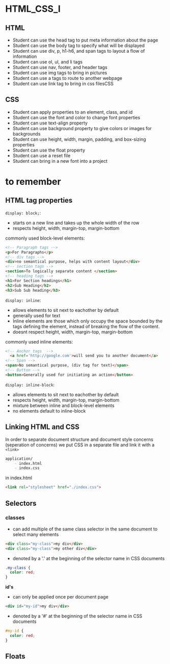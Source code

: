 # HTML_CSS_I

## HTML

- Student can use the head tag to put meta information about the page
- Student can use the body tag to specify what will be displayed
- Student can use div, p, h1-h6, and span tags to layout a flow of information
- Student can use ol, ul, and li tags
- Student can use nav, footer, and header tags
- Student can use img tags to bring in pictures
- Student can use a tags to route to another webpage
- Student can use link tag to bring in css filesCSS

## CSS

- Student can apply properties to an element, class, and id
- Student can use the font and color to change font properties
- Student can use text-align property
- Student can use background property to give colors or images for backgrounds
- Student can use height, width, margin, padding, and box-sizing properties
- Student can use the float property
- Student can use a reset file
- Student can bring in a new font into a project

# to remember

## HTML tag properties

`display: block;`:
  - starts on a new line and takes up the whole width of the row
  - respects height, width, margin-top, margin-bottom

  commonly used block-level elements: 
  ```html
  <!-- Paragraph tags -->
  <p>For Paragraphs</p>
  <!-- div tags -->
  <div>no semantical purpose, helps with content layout</div>
  <!-- section tags -->
  <section>To logically separate content </section>
  <!-- heading tags -->
  <h1>For Section headings</h1>
  <h2>Sub Heading</h2>
  <h3>Sub Sub heading</h3>
  ```

`display: inline`:
  - allows elements to sit next to eachother by default
  - generally used for text
  - Inline elements are those which only occupy the space bounded by the tags defining the element, instead of breaking the flow of the content.
  - doesnt respect height, width, margin-top, margin-bottom

 commonly used inline elements: 
  ```html
  <!-- Anchor tags  -->
    <a href='http://google.com'>will send you to another document</a>
  <!-- Span -->
  <span>No semantical purpose, (div tag for text)</span>
  <!-- Button -->
  <button>Generally used for initiating an action</button>
  ```

`display: inline-block`:
  - allows elements to sit next to eachother by default
  - respects height, width, margin-top, margin-bottom
  - mixture between inline and block-level elements
  - no elements default to inline-block

## Linking HTML and CSS

In order to separate document structure and document style concerns (seperation of concerns) we put CSS in a separate file and link it with a `<link>`

```md
application/
    - index.html
    - index.css
```
in index.html
```html
<link rel="stylesheet" href="./index.css">
```

## Selectors

### **classes**

- can add multiple of the same class selector in the same document to select many elements

```html
<div class="my-class">my div</div>
<div class="my-class">my other div</div>
```

- denoted by a '.' at the beginning of the selector name in CSS documents

```css
.my-class {
  color: red;
}
```

**id's**

- can only be applied once per document page

```html
<div id="my-id">my div</div>
```

- denoted by a '#' at the beginning of the selector name in CSS documents

```css
#my-id {
  color: red;
}
```

## Floats
